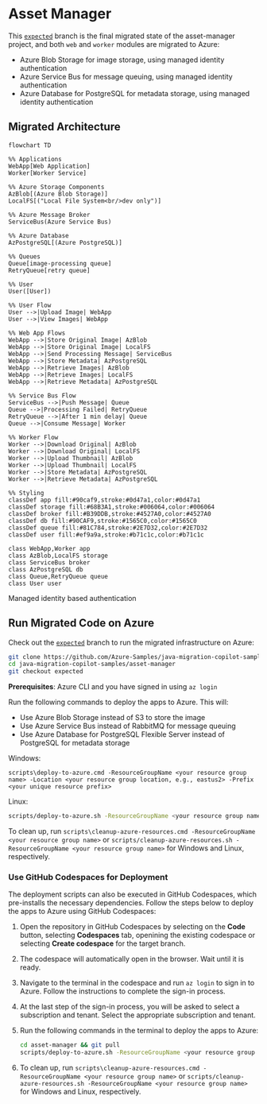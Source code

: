 # Asset Manager

This [`expected`](https://github.com/Azure-Samples/java-migration-copilot-samples/tree/expected/asset-manager) branch is the final migrated state of the asset-manager project, and both `web` and `worker` modules are migrated to Azure:
* Azure Blob Storage for image storage, using managed identity authentication
* Azure Service Bus for message queuing, using managed identity authentication
* Azure Database for PostgreSQL for metadata storage, using managed identity authentication

## Migrated Architecture
```mermaid
flowchart TD

%% Applications
WebApp[Web Application]
Worker[Worker Service]

%% Azure Storage Components
AzBlob[(Azure Blob Storage)]
LocalFS[("Local File System<br/>dev only")]

%% Azure Message Broker
ServiceBus(Azure Service Bus)

%% Azure Database
AzPostgreSQL[(Azure PostgreSQL)]

%% Queues
Queue[image-processing queue]
RetryQueue[retry queue]

%% User
User([User])

%% User Flow
User -->|Upload Image| WebApp
User -->|View Images| WebApp

%% Web App Flows
WebApp -->|Store Original Image| AzBlob
WebApp -->|Store Original Image| LocalFS
WebApp -->|Send Processing Message| ServiceBus
WebApp -->|Store Metadata| AzPostgreSQL
WebApp -->|Retrieve Images| AzBlob
WebApp -->|Retrieve Images| LocalFS
WebApp -->|Retrieve Metadata| AzPostgreSQL

%% Service Bus Flow
ServiceBus -->|Push Message| Queue
Queue -->|Processing Failed| RetryQueue
RetryQueue -->|After 1 min delay| Queue
Queue -->|Consume Message| Worker

%% Worker Flow
Worker -->|Download Original| AzBlob
Worker -->|Download Original| LocalFS
Worker -->|Upload Thumbnail| AzBlob
Worker -->|Upload Thumbnail| LocalFS
Worker -->|Store Metadata| AzPostgreSQL
Worker -->|Retrieve Metadata| AzPostgreSQL

%% Styling
classDef app fill:#90caf9,stroke:#0d47a1,color:#0d47a1
classDef storage fill:#68B3A1,stroke:#006064,color:#006064
classDef broker fill:#B39DDB,stroke:#4527A0,color:#4527A0
classDef db fill:#90CAF9,stroke:#1565C0,color:#1565C0
classDef queue fill:#81C784,stroke:#2E7D32,color:#2E7D32
classDef user fill:#ef9a9a,stroke:#b71c1c,color:#b71c1c

class WebApp,Worker app
class AzBlob,LocalFS storage
class ServiceBus broker
class AzPostgreSQL db
class Queue,RetryQueue queue
class User user
```
Managed identity based authentication


## Run Migrated Code on Azure

Check out the [`expected`](https://github.com/Azure-Samples/java-migration-copilot-samples/tree/expected/asset-manager) branch to run the migrated infrastructure on Azure:

```bash
git clone https://github.com/Azure-Samples/java-migration-copilot-samples.git
cd java-migration-copilot-samples/asset-manager
git checkout expected
```

**Prerequisites**: Azure CLI and you have signed in using `az login`

Run the following commands to deploy the apps to Azure. This will:
* Use Azure Blob Storage instead of S3 to store the image
* Use Azure Service Bus instead of RabbitMQ for message queuing
* Use Azure Database for PostgreSQL Flexible Server instead of PostgreSQL for metadata storage

Windows:

```batch
scripts\deploy-to-azure.cmd -ResourceGroupName <your resource group name> -Location <your resource group location, e.g., eastus2> -Prefix <your unique resource prefix>
```

Linux:

```bash
scripts/deploy-to-azure.sh -ResourceGroupName <your resource group name> -Location <your resource group location, e.g., eastus2> -Prefix <your unique resource prefix>
```

To clean up, run `scripts\cleanup-azure-resources.cmd -ResourceGroupName <your resource group name>` or `scripts/cleanup-azure-resources.sh -ResourceGroupName <your resource group name>` for Windows and Linux, respectively.

### Use GitHub Codespaces for Deployment

The deployment scripts can also be executed in GitHub Codespaces, which pre-installs the necessary dependencies. Follow the steps below to deploy the apps to Azure using GitHub Codespaces:

1. Open the repository in GitHub Codespaces by selecting on the **Code** button, selecting **Codespaces** tab, openining the existing codespace or selecting **Create codespace** for the target branch.
1. The codespace will automatically open in the browser. Wait until it is ready.
1. Navigate to the terminal in the codespace and run `az login` to sign in to Azure. Follow the instructions to complete the sign-in process.
1. At the last step of the sign-in process, you will be asked to select a subscription and tenant. Select the appropriate subscription and tenant.
1. Run the following commands in the terminal to deploy the apps to Azure:

   ```bash
   cd asset-manager && git pull
   scripts/deploy-to-azure.sh -ResourceGroupName <your resource group name> -Location <your resource group location, e.g., eastus2> -Prefix <your unique resource prefix>
   ```

1. To clean up, run `scripts\cleanup-azure-resources.cmd -ResourceGroupName <your resource group name>` or `scripts/cleanup-azure-resources.sh -ResourceGroupName <your resource group name>` for Windows and Linux, respectively.
